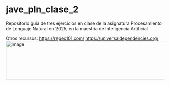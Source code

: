 # jave_pln_clase_2
Repositorio guía de tres ejercicios en clase de la asignatura Procesamiento de Lenguaje Natural en 2025, en la maestría de Inteligencia Artificial

Otros recursos:
https://regex101.com/
https://universaldependencies.org/
<img width="944" height="123" alt="image" src="https://github.com/user-attachments/assets/0ed28655-82ab-48e0-8cb2-1317ce46f82f" />

